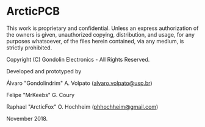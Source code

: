 # ArcticPCB


This work is proprietary and confidential. Unless an express authorization of the owners is given, unauthorized copying, distribution, and usage, for any purposes whatsoever, of the files herein contained, via any medium, is strictly prohibited.

Copyright (C) Gondolin Electronics - All Rights Reserved.

Developed and prototyped by

Álvaro "Gondolindrim" A. Volpato (<alvaro.volpato@usp.br>) 

Felipe "MrKeebs" G. Coury

Raphael "ArcticFox" O. Hochheim (<phhochheim@gmail.com>)

November 2018.
